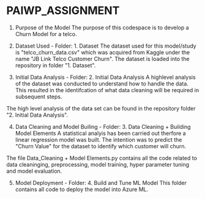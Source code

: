 # PAIWP_ASSIGNMENT

1. Purpose of the Model
The purpose of this codespace is to develop a Churn Model for a telco. 

2. Dataset Used - Folder: 1. Dataset
The dataset used for this model/study is "telco_churn_data.csv" which was acquired from Kaggle under the name "JB Link Telco Customer Churn". The dataset is loaded into the repository in folder "1. Dataset".

3. Initial Data Analysis - Folder: 2. Initial Data Analysis
A highlevel analysis of the dataset was conducted to understand how to handle the data. This resulted in the identifcation of what data cleaning will be required in subsequent steps.

The high level analysis of the data set can be found in the repository folder "2. Initial Data Analysis".

4. Data Cleaning and Model Builing - Folder: 3. Data Cleaning + Building Model Elements
A statistical analyis has been carried out therfore a linear regression model was built. The intention was to predict the "Churn Value" for the dataset to identify which customer will churn.

The file Data_Cleaning + Model Elements.py contains all the code related to data cleaninging, preprocessing, model training, hyper parameter tuning and model evaluation.

5. Model Deployment - Folder: 4. Build and Tune ML Model
This folder contains all code to deploy the model into Azure ML.